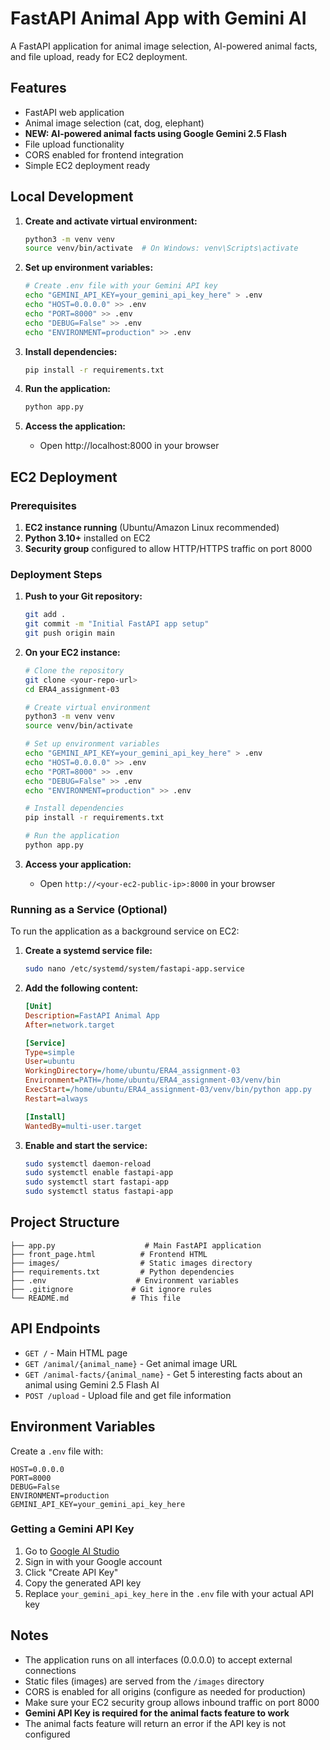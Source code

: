 # FastAPI Animal App with Gemini AI

A FastAPI application for animal image selection, AI-powered animal facts, and file upload, ready for EC2 deployment.

## Features

- FastAPI web application
- Animal image selection (cat, dog, elephant)
- **NEW: AI-powered animal facts using Google Gemini 2.5 Flash**
- File upload functionality
- CORS enabled for frontend integration
- Simple EC2 deployment ready

## Local Development

1. **Create and activate virtual environment:**
   ```bash
   python3 -m venv venv
   source venv/bin/activate  # On Windows: venv\Scripts\activate
   ```

2. **Set up environment variables:**
   ```bash
   # Create .env file with your Gemini API key
   echo "GEMINI_API_KEY=your_gemini_api_key_here" > .env
   echo "HOST=0.0.0.0" >> .env
   echo "PORT=8000" >> .env
   echo "DEBUG=False" >> .env
   echo "ENVIRONMENT=production" >> .env
   ```

3. **Install dependencies:**
   ```bash
   pip install -r requirements.txt
   ```

4. **Run the application:**
   ```bash
   python app.py
   ```

5. **Access the application:**
   - Open http://localhost:8000 in your browser

## EC2 Deployment

### Prerequisites

1. **EC2 instance running** (Ubuntu/Amazon Linux recommended)
2. **Python 3.10+** installed on EC2
3. **Security group** configured to allow HTTP/HTTPS traffic on port 8000

### Deployment Steps

1. **Push to your Git repository:**
   ```bash
   git add .
   git commit -m "Initial FastAPI app setup"
   git push origin main
   ```

2. **On your EC2 instance:**
   ```bash
   # Clone the repository
   git clone <your-repo-url>
   cd ERA4_assignment-03
   
   # Create virtual environment
   python3 -m venv venv
   source venv/bin/activate
   
   # Set up environment variables
   echo "GEMINI_API_KEY=your_gemini_api_key_here" > .env
   echo "HOST=0.0.0.0" >> .env
   echo "PORT=8000" >> .env
   echo "DEBUG=False" >> .env
   echo "ENVIRONMENT=production" >> .env
   
   # Install dependencies
   pip install -r requirements.txt
   
   # Run the application
   python app.py
   ```

3. **Access your application:**
   - Open `http://<your-ec2-public-ip>:8000` in your browser

### Running as a Service (Optional)

To run the application as a background service on EC2:

1. **Create a systemd service file:**
   ```bash
   sudo nano /etc/systemd/system/fastapi-app.service
   ```

2. **Add the following content:**
   ```ini
   [Unit]
   Description=FastAPI Animal App
   After=network.target

   [Service]
   Type=simple
   User=ubuntu
   WorkingDirectory=/home/ubuntu/ERA4_assignment-03
   Environment=PATH=/home/ubuntu/ERA4_assignment-03/venv/bin
   ExecStart=/home/ubuntu/ERA4_assignment-03/venv/bin/python app.py
   Restart=always

   [Install]
   WantedBy=multi-user.target
   ```

3. **Enable and start the service:**
   ```bash
   sudo systemctl daemon-reload
   sudo systemctl enable fastapi-app
   sudo systemctl start fastapi-app
   sudo systemctl status fastapi-app
   ```

## Project Structure

```
├── app.py                    # Main FastAPI application
├── front_page.html          # Frontend HTML
├── images/                  # Static images directory
├── requirements.txt         # Python dependencies
├── .env                    # Environment variables
├── .gitignore             # Git ignore rules
└── README.md              # This file
```

## API Endpoints

- `GET /` - Main HTML page
- `GET /animal/{animal_name}` - Get animal image URL
- `GET /animal-facts/{animal_name}` - Get 5 interesting facts about an animal using Gemini 2.5 Flash AI
- `POST /upload` - Upload file and get file information

## Environment Variables

Create a `.env` file with:
```
HOST=0.0.0.0
PORT=8000
DEBUG=False
ENVIRONMENT=production
GEMINI_API_KEY=your_gemini_api_key_here
```

### Getting a Gemini API Key

1. Go to [Google AI Studio](https://makersuite.google.com/app/apikey)
2. Sign in with your Google account
3. Click "Create API Key"
4. Copy the generated API key
5. Replace `your_gemini_api_key_here` in the `.env` file with your actual API key

## Notes

- The application runs on all interfaces (0.0.0.0) to accept external connections
- Static files (images) are served from the `/images` directory
- CORS is enabled for all origins (configure as needed for production)
- Make sure your EC2 security group allows inbound traffic on port 8000
- **Gemini API Key is required for the animal facts feature to work**
- The animal facts feature will return an error if the API key is not configured
